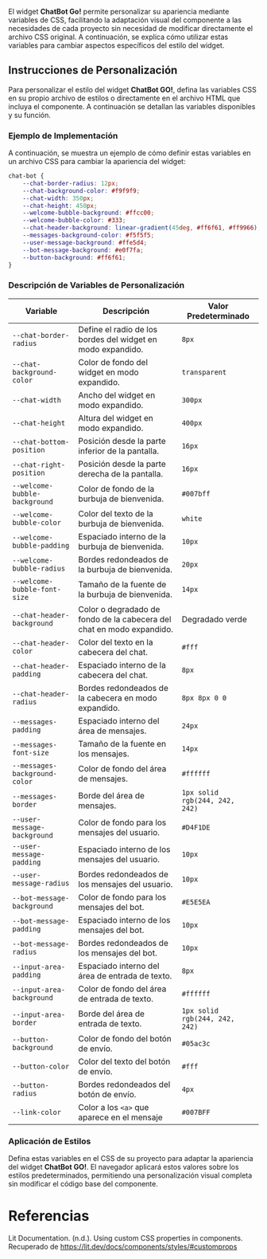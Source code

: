 El widget **ChatBot Go!** permite personalizar su apariencia mediante variables de CSS, facilitando la adaptación visual del componente a las necesidades de cada proyecto sin necesidad de modificar directamente el archivo CSS original. A continuación, se explica cómo utilizar estas variables para cambiar aspectos específicos del estilo del widget.

## Instrucciones de Personalización

Para personalizar el estilo del widget **ChatBot GO!**, defina las variables CSS en su propio archivo de estilos o directamente en el archivo HTML que incluya el componente. A continuación se detallan las variables disponibles y su función.

### Ejemplo de Implementación

A continuación, se muestra un ejemplo de cómo definir estas variables en un archivo CSS para cambiar la apariencia del widget:

```css
chat-bot {
    --chat-border-radius: 12px;
    --chat-background-color: #f9f9f9;
    --chat-width: 350px;
    --chat-height: 450px;
    --welcome-bubble-background: #ffcc00;
    --welcome-bubble-color: #333;
    --chat-header-background: linear-gradient(45deg, #ff6f61, #ff9966);
    --messages-background-color: #f5f5f5;
    --user-message-background: #ffe5d4;
    --bot-message-background: #e0f7fa;
    --button-background: #ff6f61;
}
```

### Descripción de Variables de Personalización

| Variable                          | Descripción                                                                                           | Valor Predeterminado         |
|-----------------------------------|-------------------------------------------------------------------------------------------------------|-------------------------------|
| `--chat-border-radius`            | Define el radio de los bordes del widget en modo expandido.                                           | `8px`                         |
| `--chat-background-color`         | Color de fondo del widget en modo expandido.                                                          | `transparent`                 |
| `--chat-width`                    | Ancho del widget en modo expandido.                                                                   | `300px`                       |
| `--chat-height`                   | Altura del widget en modo expandido.                                                                  | `400px`                       |
| `--chat-bottom-position`          | Posición desde la parte inferior de la pantalla.                                                      | `16px`                        |
| `--chat-right-position`           | Posición desde la parte derecha de la pantalla.                                                       | `16px`                        |
| `--welcome-bubble-background`     | Color de fondo de la burbuja de bienvenida.                                                           | `#007bff`                     |
| `--welcome-bubble-color`          | Color del texto de la burbuja de bienvenida.                                                          | `white`                       |
| `--welcome-bubble-padding`        | Espaciado interno de la burbuja de bienvenida.                                                        | `10px`                        |
| `--welcome-bubble-radius`         | Bordes redondeados de la burbuja de bienvenida.                                                       | `20px`                        |
| `--welcome-bubble-font-size`      | Tamaño de la fuente de la burbuja de bienvenida.                                                      | `14px`                        |
| `--chat-header-background`        | Color o degradado de fondo de la cabecera del chat en modo expandido.                                 | Degradado verde               |
| `--chat-header-color`             | Color del texto en la cabecera del chat.                                                              | `#fff`                        |
| `--chat-header-padding`           | Espaciado interno de la cabecera del chat.                                                            | `8px`                         |
| `--chat-header-radius`            | Bordes redondeados de la cabecera en modo expandido.                                                  | `8px 8px 0 0`                 |
| `--messages-padding`              | Espaciado interno del área de mensajes.                                                               | `24px`                        |
| `--messages-font-size`            | Tamaño de la fuente en los mensajes.                                                                  | `14px`                        |
| `--messages-background-color`     | Color de fondo del área de mensajes.                                                                  | `#ffffff`                     |
| `--messages-border`               | Borde del área de mensajes.                                                                           | `1px solid rgb(244, 242, 242)`|
| `--user-message-background`       | Color de fondo para los mensajes del usuario.                                                         | `#D4F1DE`                     |
| `--user-message-padding`          | Espaciado interno de los mensajes del usuario.                                                        | `10px`                        |
| `--user-message-radius`           | Bordes redondeados de los mensajes del usuario.                                                       | `10px`                        |
| `--bot-message-background`        | Color de fondo para los mensajes del bot.                                                             | `#E5E5EA`                     |
| `--bot-message-padding`           | Espaciado interno de los mensajes del bot.                                                            | `10px`                        |
| `--bot-message-radius`            | Bordes redondeados de los mensajes del bot.                                                           | `10px`                        |
| `--input-area-padding`            | Espaciado interno del área de entrada de texto.                                                       | `8px`                         |
| `--input-area-background`         | Color de fondo del área de entrada de texto.                                                          | `#ffffff`                     |
| `--input-area-border`             | Borde del área de entrada de texto.                                                                   | `1px solid rgb(244, 242, 242)`|
| `--button-background`             | Color de fondo del botón de envío.                                                                    | `#05ac3c`                     |
| `--button-color`                  | Color del texto del botón de envío.                                                                   | `#fff`                        |
| `--button-radius`                 | Bordes redondeados del botón de envío.                                                                | `4px`                         |
| `--link-color`                   | Color a los `<a>` que aparece en el mensaje                                                           | `#007BFF`|
### Aplicación de Estilos

Defina estas variables en el CSS de su proyecto para adaptar la apariencia del widget **ChatBot GO!**. El navegador aplicará estos valores sobre los estilos predeterminados, permitiendo una personalización visual completa sin modificar el código base del componente.

# Referencias
Lit Documentation. (n.d.). Using custom CSS properties in components. Recuperado de https://lit.dev/docs/components/styles/#customprops